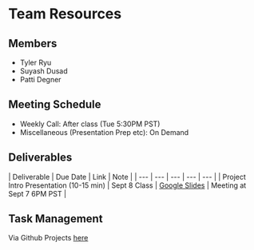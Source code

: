 # Team Resources

## Members

- Tyler Ryu
- Suyash Dusad
- Patti Degner

## Meeting Schedule

- Weekly Call: After class (Tue 5:30PM PST)
- Miscellaneous (Presentation Prep etc): On Demand

## Deliverables

| Deliverable | Due Date | Link | Note |
| --- | --- | --- | --- | --- |
| Project Intro Presentation (10-15 min) | Sept 8 Class | [Google Slides](https://docs.google.com/presentation/d/1oUkYUwN0m0Tsj15dY7HCxgjA4_1sVIujLJNX4TWlx-s/edit?usp=sharing) | Meeting at Sept 7 6PM PST |

## Task Management

Via Github Projects [here](https://github.com/orgs/W210-Audio-Upscaling/projects/1)